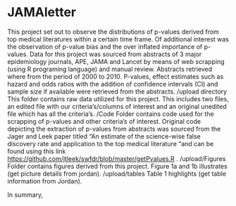 # JAMAletter
This project set out to observe the distributions of p-values derived from top medical literatures within a certain time frame.
Of additional interest was the observation of p-value bias and the over inflated importance of p-values.
Data for this project was sourced from abstracts of 3 major epidemiology journals, APE, JAMA and Lancet by means of web scrapping (using R programing language) and manual review. Abstracts retrieved where from the period of 2000 to 2010.
P-values, effect estimates such as hazard and odds ratios with the addition of confidence intervals (CI) and sample size if available were retrieved from the abstracts.
/upload directory
This folder contains raw data utilized for this project.
This includes two files, an edited file with our criteria’s/columns of interest and an original unedited file which has all the criteria’s.
/Code
Folder contains code used for the scrapping of p-values and other criteria’s of interest. Original code depicting the extraction of p-values from abstracts was sourced from the Jager and Leek paper titled “An estimate of the science-wise false discovery rate and application to the top medical literature “and can be found using this link https://github.com/jtleek/swfdr/blob/master/getPvalues.R .
/upload/Figures 
 Folder contains figures derived from this project. Figure 1a and 1b illustrates (get picture details from jordan).
/upload/tables
Table 1 highlights (get table information from Jordan).

In summary, 


